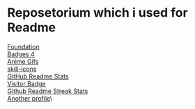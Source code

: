 # Reposetorium which i used for Readme
[Foundation](https://github.com/salesp07)\
[Badges 4](https://github.com/alexandresanlim/Badges4-README.md-Profile)\
[Anime Gifs](https://github.com/PrincessAkira/PrincessAkira)\
[skill-icons](https://github.com/tandpfun/skill-icons)\
[GitHub Readme Stats](https://github.com/anuraghazra/github-readme-stats)\
[Visitor Badge](https://github.com/hehuapei/visitor-badge)\
[Github Readme Streak Stats](https://github.com/DenverCoder1/github-readme-streak-stats)\
[Another profile](https://github.com/PluckyPrecious/PluckyPrecious)\